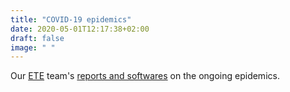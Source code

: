 ```yaml
---
title: "COVID-19 epidemics"
date: 2020-05-01T12:17:38+02:00
draft: false
image: " "
---
```


Our [ETE](https://www.mivegec.ird.fr/fr/contact/160-francais/equipes/1205-ete) team's [reports and softwares](http://covid-ete.ouvaton.org/index_en.html) on the ongoing epidemics. 

